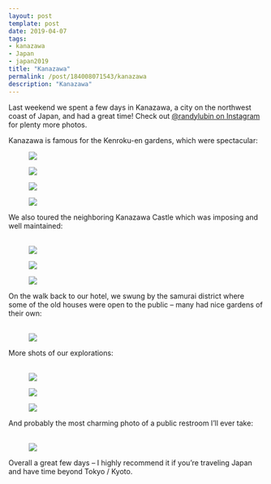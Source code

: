 ```yaml
---
layout: post
template: post
date: 2019-04-07
tags:
- kanazawa
- Japan
- japan2019
title: "Kanazawa"
permalink: /post/184008071543/kanazawa
description: "Kanazawa"
---
```

<p>Last weekend we spent a few days in Kanazawa, a city on the northwest coast of Japan, and had a great time! Check out <a href="https://www.instagram.com/randylubin/">@randylubin on Instagram</a> for plenty more photos.<br></p><p>Kanazawa is famous for the Kenroku-en gardens, which were spectacular:</p><figure class="tmblr-full" data-orig-height="1024" data-orig-width="1024"><img src="/images/17ff6e402c72b0bd36beb5139b87f087a2b729f2017e0ed86876309779f78836.png" data-orig-height="1024" data-orig-width="1024"></figure><figure class="tmblr-full" data-orig-height="1024" data-orig-width="1024" style=""><img src="/images/48f93c8d56793ec2c03d4a7b9d68ee0828163c57dfa058580d268b58abc3b673.png" data-orig-height="1024" data-orig-width="1024"></figure><figure class="tmblr-full" data-orig-height="1024" data-orig-width="1024" style=""><img src="/images/d503ee0362953e0d8735c08937ec3cc852db802c77d88e382f158979439d464b.png" data-orig-height="1024" data-orig-width="1024"></figure><figure class="tmblr-full" data-orig-height="769" data-orig-width="1024"><img src="/images/c9701f3cd8259d7a5fdef8000491f07b47bf7a63e0cd5571458d0145e9237b32.png" data-orig-height="769" data-orig-width="1024"></figure><p>We also toured the neighboring Kanazawa Castle which was imposing and well maintained:<br><br></p><figure class="tmblr-full" data-orig-height="1024" data-orig-width="1024"><img src="/images/3e6b445f53000731343b70277b42736aab46c518a7e2e9d92fb044eee6aac13f.png" data-orig-height="1024" data-orig-width="1024"></figure><figure class="tmblr-full" data-orig-height="768" data-orig-width="1024" style=""><img src="/images/8ec886ff5e19ba51224df164479e99a8d7bef43371c267aacd7938a3c4c4b2bb.png" data-orig-height="768" data-orig-width="1024"></figure><figure class="tmblr-full" data-orig-height="1024" data-orig-width="1024"><img src="/images/8d5a13d07ad62aed2a1462e3c1bd5e0f568ca71b0f794edaf10a54b5c4e3c52b.png" data-orig-height="1024" data-orig-width="1024"></figure><p>On the walk back to our hotel, we swung by the samurai district where some of the old houses were open to the public – many had nice gardens of their own:<br><br></p><figure class="tmblr-full" data-orig-height="526" data-orig-width="1494"><img src="/images/05e06bdc936ce1f6f4635642cac61b367e84cc9e144f47353d8932e50645db6d.png" data-orig-height="526" data-orig-width="1494"></figure><p>More shots of our explorations:<br><br></p><figure class="tmblr-full" data-orig-height="1024" data-orig-width="1024"><img src="/images/8a7b1adfd19ea5b84779093bcb3e3f7d313e6d779ea2ba5a9143870c2678b8f4.png" data-orig-height="1024" data-orig-width="1024"></figure><figure class="tmblr-full" data-orig-height="1024" data-orig-width="1024" style=""><img src="/images/06d4391b5f2adedfab30b0ae16c243873282f727c26486f5e6ab842b0a2f5ed2.png" data-orig-height="1024" data-orig-width="1024"></figure><figure class="tmblr-full" data-orig-height="1024" data-orig-width="1024"><img src="/images/9fc3ecd806c2043c0331a9ac0d206d2e808dba15d3cd3cc494175ad3cf62251d.png" data-orig-height="1024" data-orig-width="1024"></figure><p>And probably the most charming photo of a public restroom I’ll ever take:<br><br></p><figure class="tmblr-full" data-orig-height="1024" data-orig-width="1024" style=""><img src="/images/127ab52bb15c66b03fd7cc36f4eae6b09e898cd5ed962abaa79711e0bc83cb58.png" data-orig-height="1024" data-orig-width="1024"></figure><p>Overall a great few days – I highly recommend it if you’re traveling Japan and have time beyond Tokyo / Kyoto.</p>